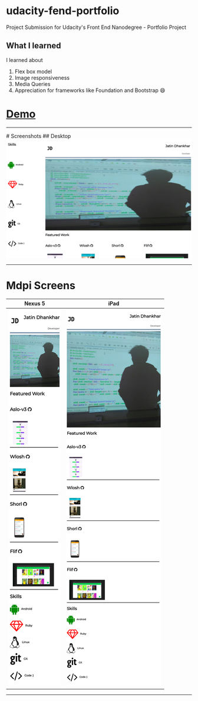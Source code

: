 # udacity-fend-portfolio
Project Submission for Udacity's Front End Nanodegree - Portfolio Project

## What I learned
I learned about 
1. Flex box model
2. Image responsiveness
3. Media Queries
4. Appreciation for frameworks like Foundation and Bootstrap :smile:

# [Demo](https://jatindhankhar.in/udacity-fend-portfolio)

<hr>
# Screenshots
## Desktop 

<img src="screenshots/Desktop.png">
<hr>

# Mdpi Screens
| Nexus 5        | iPad           |
| ------------- |:-------------:|
| <img src="screenshots/Nexus_5.png">|<img src="screenshots/iPad.png"> |


  
<hr>




